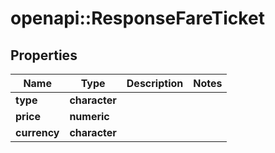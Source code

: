 # openapi::ResponseFareTicket


## Properties
Name | Type | Description | Notes
------------ | ------------- | ------------- | -------------
**type** | **character** |  | 
**price** | **numeric** |  | 
**currency** | **character** |  | 


